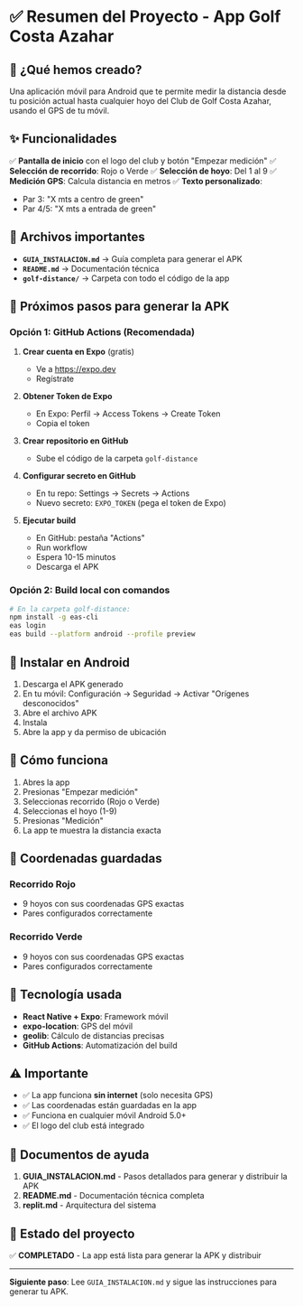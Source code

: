 # ✅ Resumen del Proyecto - App Golf Costa Azahar

## 📱 ¿Qué hemos creado?

Una aplicación móvil para Android que te permite medir la distancia desde tu posición actual hasta cualquier hoyo del Club de Golf Costa Azahar, usando el GPS de tu móvil.

## ✨ Funcionalidades

✅ **Pantalla de inicio** con el logo del club y botón "Empezar medición"
✅ **Selección de recorrido**: Rojo o Verde
✅ **Selección de hoyo**: Del 1 al 9
✅ **Medición GPS**: Calcula distancia en metros
✅ **Texto personalizado**: 
   - Par 3: "X mts a centro de green"
   - Par 4/5: "X mts a entrada de green"

## 📂 Archivos importantes

- **`GUIA_INSTALACION.md`** → Guía completa para generar el APK
- **`README.md`** → Documentación técnica
- **`golf-distance/`** → Carpeta con todo el código de la app

## 🚀 Próximos pasos para generar la APK

### Opción 1: GitHub Actions (Recomendada)

1. **Crear cuenta en Expo** (gratis)
   - Ve a https://expo.dev
   - Regístrate

2. **Obtener Token de Expo**
   - En Expo: Perfil → Access Tokens → Create Token
   - Copia el token

3. **Crear repositorio en GitHub**
   - Sube el código de la carpeta `golf-distance`

4. **Configurar secreto en GitHub**
   - En tu repo: Settings → Secrets → Actions
   - Nuevo secreto: `EXPO_TOKEN` (pega el token de Expo)

5. **Ejecutar build**
   - En GitHub: pestaña "Actions"
   - Run workflow
   - Espera 10-15 minutos
   - Descarga el APK

### Opción 2: Build local con comandos

```bash
# En la carpeta golf-distance:
npm install -g eas-cli
eas login
eas build --platform android --profile preview
```

## 📲 Instalar en Android

1. Descarga el APK generado
2. En tu móvil: Configuración → Seguridad → Activar "Orígenes desconocidos"
3. Abre el archivo APK
4. Instala
5. Abre la app y da permiso de ubicación

## 🎯 Cómo funciona

1. Abres la app
2. Presionas "Empezar medición"
3. Seleccionas recorrido (Rojo o Verde)
4. Seleccionas el hoyo (1-9)
5. Presionas "Medición"
6. La app te muestra la distancia exacta

## 📍 Coordenadas guardadas

### Recorrido Rojo
- 9 hoyos con sus coordenadas GPS exactas
- Pares configurados correctamente

### Recorrido Verde
- 9 hoyos con sus coordenadas GPS exactas
- Pares configurados correctamente

## 🔧 Tecnología usada

- **React Native + Expo**: Framework móvil
- **expo-location**: GPS del móvil
- **geolib**: Cálculo de distancias precisas
- **GitHub Actions**: Automatización del build

## ⚠️ Importante

- ✅ La app funciona **sin internet** (solo necesita GPS)
- ✅ Las coordenadas están guardadas en la app
- ✅ Funciona en cualquier móvil Android 5.0+
- ✅ El logo del club está integrado

## 📝 Documentos de ayuda

1. **GUIA_INSTALACION.md** - Pasos detallados para generar y distribuir la APK
2. **README.md** - Documentación técnica completa
3. **replit.md** - Arquitectura del sistema

## 🎉 Estado del proyecto

✅ **COMPLETADO** - La app está lista para generar la APK y distribuir

---

**Siguiente paso**: Lee `GUIA_INSTALACION.md` y sigue las instrucciones para generar tu APK.
